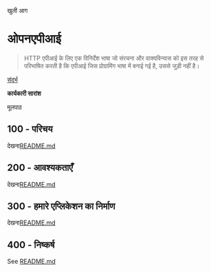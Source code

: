 खुली आग

# ओपनएपीआई

> HTTP एपीआई के लिए एक विनिर्देश भाषा जो संरचना और वाक्यविन्यास को इस तरह से परिभाषित करती है कि एपीआई जिस प्रोग्रामिंग भाषा में बनाई गई है, उससे जुड़ी नहीं है।

[संदर्भ](./REFERENCES.md)

**कार्यकारी सारांश**

मूलपाठ

## 100 - परिचय

देखना[README.md](./100/README.md)

## 200 - आवश्यकताएँ

देखना[README.md](./200/README.md)

## 300 - हमारे एप्लिकेशन का निर्माण

देखना[README.md](./300/README.md)

## 400 - निष्कर्ष

See [README.md](./400/README.md)
